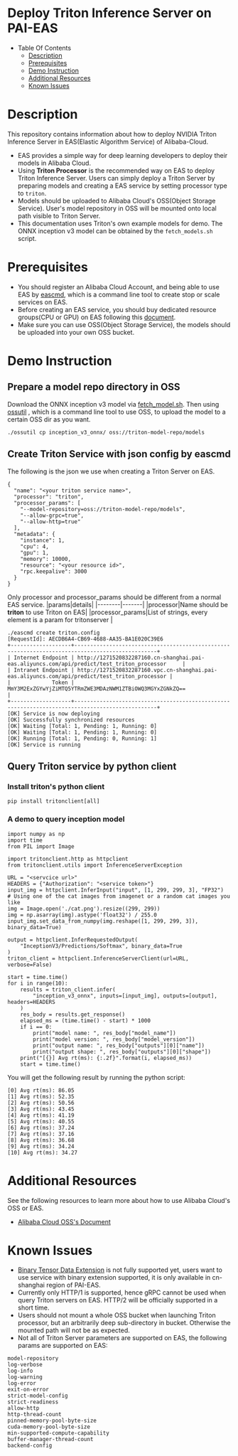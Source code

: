 <!--
# Copyright (c) 2021-2025, NVIDIA CORPORATION & AFFILIATES. All rights reserved.
#
# Redistribution and use in source and binary forms, with or without
# modification, are permitted provided that the following conditions
# are met:
#  * Redistributions of source code must retain the above copyright
#    notice, this list of conditions and the following disclaimer.
#  * Redistributions in binary form must reproduce the above copyright
#    notice, this list of conditions and the following disclaimer in the
#    documentation and/or other materials provided with the distribution.
#  * Neither the name of NVIDIA CORPORATION nor the names of its
#    contributors may be used to endorse or promote products derived
#    from this software without specific prior written permission.
#
# THIS SOFTWARE IS PROVIDED BY THE COPYRIGHT HOLDERS ``AS IS'' AND ANY
# EXPRESS OR IMPLIED WARRANTIES, INCLUDING, BUT NOT LIMITED TO, THE
# IMPLIED WARRANTIES OF MERCHANTABILITY AND FITNESS FOR A PARTICULAR
# PURPOSE ARE DISCLAIMED.  IN NO EVENT SHALL THE COPYRIGHT OWNER OR
# CONTRIBUTORS BE LIABLE FOR ANY DIRECT, INDIRECT, INCIDENTAL, SPECIAL,
# EXEMPLARY, OR CONSEQUENTIAL DAMAGES (INCLUDING, BUT NOT LIMITED TO,
# PROCUREMENT OF SUBSTITUTE GOODS OR SERVICES; LOSS OF USE, DATA, OR
# PROFITS; OR BUSINESS INTERRUPTION) HOWEVER CAUSED AND ON ANY THEORY
# OF LIABILITY, WHETHER IN CONTRACT, STRICT LIABILITY, OR TORT
# (INCLUDING NEGLIGENCE OR OTHERWISE) ARISING IN ANY WAY OUT OF THE USE
# OF THIS SOFTWARE, EVEN IF ADVISED OF THE POSSIBILITY OF SUCH DAMAGE.
-->

# Deploy Triton Inference Server on PAI-EAS
* Table Of Contents
   - [Description](https://yuque.alibaba-inc.com/pai/blade/mtptqc#Description)
   - [Prerequisites](https://yuque.alibaba-inc.com/pai/blade/mtptqc#Prerequisites)
   - [Demo Instruction](https://yuque.alibaba-inc.com/pai/blade/mtptqc#31bb94ef)
   - [Additional Resources](https://yuque.alibaba-inc.com/pai/blade/mtptqc#89d5e680)
   - [Known Issues](https://yuque.alibaba-inc.com/pai/blade/mtptqc#558ab0be)

# Description
This repository contains information about how to deploy NVIDIA Triton Inference Server in EAS(Elastic Algorithm Service) of Alibaba-Cloud.
- EAS provides a simple way for deep learning developers to deploy their models in Alibaba Cloud.
- Using **Triton Processor** is the recommended way on EAS to deploy Triton Inference Server. Users can simply deploy a Triton Server by preparing models and creating a EAS service by setting processor type to `triton`.
- Models should be uploaded to Alibaba Cloud's OSS(Object Storage Service). User's model repository in OSS will be mounted onto local path visible to Triton Server.
- This documentation uses Triton's own example models for demo. The ONNX inception v3 model can be obtained by the `fetch_models.sh` script.

# Prerequisites
- You should register an Alibaba Cloud Account, and being able to use EAS by [eascmd](https://help.aliyun.com/document_detail/111031.html?spm=a2c4g.11186623.6.752.42356f46FN5fU1), which is a command line tool to create stop or scale services on EAS.
- Before creating an EAS service, you should buy dedicated resource groups(CPU or GPU) on EAS following this [document](https://www.alibabacloud.com/help/doc-detail/120122.htm).
- Make sure you can use OSS(Object Storage Service), the models should be uploaded into your own OSS bucket.

# Demo Instruction
## Prepare a model repo directory in OSS
Download the ONNX inception v3 model via [fetch_model.sh](https://github.com/triton-inference-server/server/blob/main/docs/examples/fetch_models.sh). Then using [ossutil](https://help.aliyun.com/document_detail/50452.html?spm=a2c4g.11186623.6.833.26d66d51dPEytI) , which is a command line tool to use OSS, to upload the model to a certain OSS dir as you want.

```
./ossutil cp inception_v3_onnx/ oss://triton-model-repo/models
```
## Create Triton Service with json config by eascmd
The following is the json we use when creating a Triton Server on EAS.
```
{
  "name": "<your triton service name>",
  "processor": "triton",
  "processor_params": [
    "--model-repository=oss://triton-model-repo/models",
    "--allow-grpc=true",
    "--allow-http=true"
  ],
  "metadata": {
    "instance": 1,
    "cpu": 4,
    "gpu": 1,
    "memory": 10000,
    "resource": "<your resource id>",
    "rpc.keepalive": 3000
  }
}
```
Only processor and processor_params should be different from a normal EAS service.
|params|details|
|--------|-------|
|processor|Name should be **triton** to use Triton on EAS|
|processor_params|List of strings, every element is a param for tritonserver |

```
./eascmd create triton.config
[RequestId]: AECDB6A4-CB69-4688-AA35-BA1E020C39E6
+-------------------+------------------------------------------------------------------------------------------------+
| Internet Endpoint | http://1271520832287160.cn-shanghai.pai-eas.aliyuncs.com/api/predict/test_triton_processor     |
| Intranet Endpoint | http://1271520832287160.vpc.cn-shanghai.pai-eas.aliyuncs.com/api/predict/test_triton_processor |
|             Token | MmY3M2ExZGYwYjZiMTQ5YTRmZWE3MDAzNWM1ZTBiOWQ3MGYxZGNkZQ==                                       |
+-------------------+------------------------------------------------------------------------------------------------+
[OK] Service is now deploying
[OK] Successfully synchronized resources
[OK] Waiting [Total: 1, Pending: 1, Running: 0]
[OK] Waiting [Total: 1, Pending: 1, Running: 0]
[OK] Running [Total: 1, Pending: 0, Running: 1]
[OK] Service is running
```
## Query Triton service by python client
### Install triton's python client
```
pip install tritonclient[all]
```
### A demo to query inception model
```
import numpy as np
import time
from PIL import Image

import tritonclient.http as httpclient
from tritonclient.utils import InferenceServerException

URL = "<servcice url>"
HEADERS = {"Authorization": "<service token>"}
input_img = httpclient.InferInput("input", [1, 299, 299, 3], "FP32")
# Using one of the cat images from imagenet or a random cat images you like
img = Image.open('./cat.png').resize((299, 299))
img = np.asarray(img).astype('float32') / 255.0
input_img.set_data_from_numpy(img.reshape([1, 299, 299, 3]), binary_data=True)

output = httpclient.InferRequestedOutput(
    "InceptionV3/Predictions/Softmax", binary_data=True
)
triton_client = httpclient.InferenceServerClient(url=URL, verbose=False)

start = time.time()
for i in range(10):
    results = triton_client.infer(
        "inception_v3_onnx", inputs=[input_img], outputs=[output], headers=HEADERS
    )
    res_body = results.get_response()
    elapsed_ms = (time.time() - start) * 1000
    if i == 0:
        print("model name: ", res_body["model_name"])
        print("model version: ", res_body["model_version"])
        print("output name: ", res_body["outputs"][0]["name"])
        print("output shape: ", res_body["outputs"][0]["shape"])
    print("[{}] Avg rt(ms): {:.2f}".format(i, elapsed_ms))
    start = time.time()
```
You will get the following result by running the python script:
```
[0] Avg rt(ms): 86.05
[1] Avg rt(ms): 52.35
[2] Avg rt(ms): 50.56
[3] Avg rt(ms): 43.45
[4] Avg rt(ms): 41.19
[5] Avg rt(ms): 40.55
[6] Avg rt(ms): 37.24
[7] Avg rt(ms): 37.16
[8] Avg rt(ms): 36.68
[9] Avg rt(ms): 34.24
[10] Avg rt(ms): 34.27
```
# Additional Resources
See the following resources to learn more about how to use Alibaba Cloud's OSS or EAS.
- [Alibaba Cloud OSS's Document](https://help.aliyun.com/product/31815.html?spm=a2c4g.11186623.6.540.3c0f62e7q3jw8b)


# Known Issues
- [Binary Tensor Data Extension](https://github.com/triton-inference-server/server/blob/main/docs/protocol/extension_binary_data.md) is not fully supported yet, users want to use service with binary extension supported, it is only available in cn-shanghai region of PAI-EAS.
- Currently only HTTP/1 is supported, hence gRPC cannot be used when query Triton servers on EAS. HTTP/2 will be officially supported in a short time.
- Users should not mount a whole OSS bucket when launching Triton processor, but an arbitrarily deep sub-directory in bucket. Otherwise the mounted path will not be as expected.
- Not all of Triton Server parameters are supported on EAS, the following params are supported on EAS:
```
model-repository
log-verbose
log-info
log-warning
log-error
exit-on-error
strict-model-config
strict-readiness
allow-http
http-thread-count
pinned-memory-pool-byte-size
cuda-memory-pool-byte-size
min-supported-compute-capability
buffer-manager-thread-count
backend-config
```
